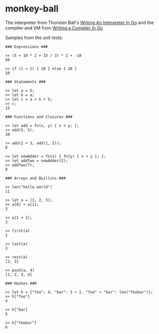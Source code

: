 # monkey-ball

The interpreter from Thorsten Ball's [Writing An Interpreter In Go](https://interpreterbook.com/) 
and the compiler and VM from [Writing a Compiler In Go](https://compilerbook.com/)

Samples from the unit tests:
```
### Expressions ###

>> (5 + 10 * 2 + 15 / 3) * 2 + -10
50

>> if (1 < 2) { 10 } else { 20 }
10

### Statements ###

>> let a = 5;
>> let b = a;
>> let c = a + b + 5;
>> c;
15

### Functions and Closures ###

>> let add = fn(x, y) { x + y; };
>> add(5, 5);
10

>> add(2 + 3, add(1, 2));
8

>> let newAdder = fn(x) { fn(y) { x + y }; };
>> let addTwo = newAdder(2);
>> addTwo(7);
9

### Arrays and Builtins ###

>> len("hello world")
11

>> let a = [1, 2, 3];
>> a[0] + a[1];
3

>> a[1 + 1];
3

>> first(a)
1

>> last(a)
3

>> rest(a)
[2, 3]

>> push(a, 4)
[1, 2, 3, 4]

### Hashes ###

>> let h = {"foo": 4, "bar": 3 + 2, "foo" + "bar": len("foobar")};
>> h["foo"]
4

>> h["bar]
5

>> h["foobar"]
6
```
